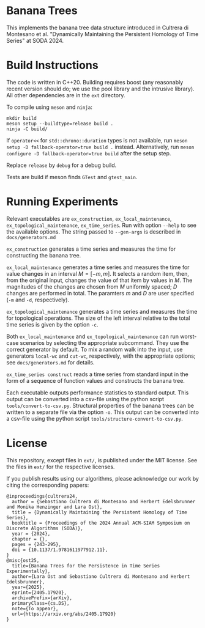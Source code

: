 # Banana Trees

This implements the banana tree data structure introduced in Cultrera di Montesano et al. "Dynamically Maintaining the Persistent Homology of Time Series" at SODA 2024.

# Build Instructions

The code is written in C++20.
Building requires boost (any reasonably recent version should do; we use the pool library and the intrusive library).
All other dependencies are in the `ext` directory.

To compile using `meson` and `ninja`:
```
mkdir build
meson setup --buildtype=release build .
ninja -C build/
```

If `operator<<` for `std::chrono::duration` types is not available, run `meson setup -D fallback-operator=true build .` instead.
Alternatively, run `meson configure -D fallback-operator=true build` after the setup step. 

Replace `release` by `debug` for a debug build.

Tests are build if meson finds `GTest` and `gtest_main`.

# Running Experiments

Relevant executables are `ex_construction`, `ex_local_maintenance`, `ex_topological_maintenance`, `ex_time_series`.
Run with option `--help` to see the available options.
The string passed to `--gen-args` is described in `docs/generators.md`

`ex_construction` generates a time series and measures the time for constructing the banana tree.

`ex_local_maintenance` generates a time series and measures the time for value changes in an interval $M = [-m,m]$.
It selects a random item, then, from the original input, changes the value of that item by values in $M$.
The magnitudes of the changes are chosen from $M$ uniformly spaced; $D$ changes are performed in total.
The paramters $m$ and $D$ are user specified (`-m` and `-d`, respectively).

`ex_topological_maintenance` generates a time series and measures the time for topological operations.
The size of the left interval relative to the total time series is given by the option `-c`.

Both `ex_local_maintenance` and `ex_topological_maintenance` can run worst-case scenarios by selecting the appropriate subcommand.
They use the correct generator by default.
To mix a random walk into the input, use generators `local-wc` and `cut-wc`, respectively, with the appropriate options; see `docs/generators.md` for details.

`ex_time_series construct` reads a time series from standard input in the form of a sequence of function values and constructs the banana tree.

Each executable outputs performance statistics to standard output.
This output can be converted into a csv-file using the python script `tools/convert-to-csv.py`.
Structural properties of the banana trees can be written to a separate file via the option `-o`.
This output can be converted into a csv-file using the python script `tools/structure-convert-to-csv.py`.

# License

This repository, except files in `ext/`, is published under the MIT license.
See the files in `ext/` for the respective licenses.

If you publish results using our algorithms, please acknowledge our work by citing the corresponding papers:
```
@inproceedings{cultrera24,
  author = {Sebastiano Cultrera di Montesano and Herbert Edelsbrunner and Monika Henzinger and Lara Ost},
  title = {Dynamically Maintaining the Persistent Homology of Time Series},
  booktitle = {Proceedings of the 2024 Annual ACM-SIAM Symposium on Discrete Algorithms (SODA)},
  year = {2024},
  chapter = {},
  pages = {243-295},
  doi = {10.1137/1.9781611977912.11},
}
@misc{ost25,
  title={Banana Trees for the Persistence in Time Series Experimentally}, 
  author={Lara Ost and Sebastiano Cultrera di Montesano and Herbert Edelsbrunner},
  year={2025},
  eprint={2405.17920},
  archivePrefix={arXiv},
  primaryClass={cs.DS},
  note={To appear},
  url={https://arxiv.org/abs/2405.17920}
}
```
